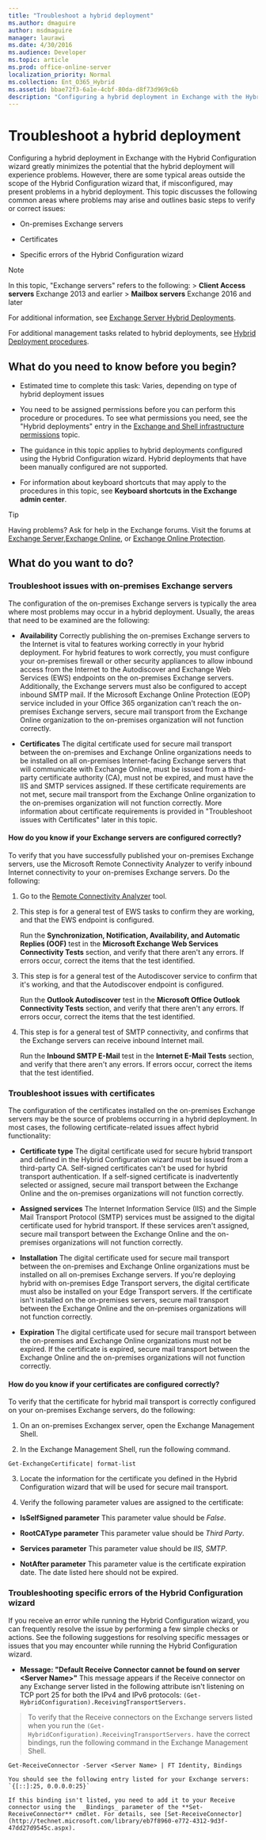 ```yaml
---
title: "Troubleshoot a hybrid deployment"
ms.author: dmaguire
author: msdmaguire
manager: laurawi
ms.date: 4/30/2016
ms.audience: Developer
ms.topic: article
ms.prod: office-online-server
localization_priority: Normal
ms.collection: Ent_O365_Hybrid
ms.assetid: bbae72f3-6a1e-4cbf-80da-d8f73d969c6b
description: "Configuring a hybrid deployment in Exchange with the Hybrid Configuration wizard greatly minimizes the potential that the hybrid deployment will experience problems. However, there are some typical areas outside the scope of the Hybrid Configuration wizard that, if misconfigured, may present problems in a hybrid deployment. This topic discusses the following common areas where problems may arise and outlines basic steps to verify or correct issues:"
---
```


# Troubleshoot a hybrid deployment

Configuring a hybrid deployment in Exchange with the Hybrid Configuration wizard greatly minimizes the potential that the hybrid deployment will experience problems. However, there are some typical areas outside the scope of the Hybrid Configuration wizard that, if misconfigured, may present problems in a hybrid deployment. This topic discusses the following common areas where problems may arise and outlines basic steps to verify or correct issues:
  
- On-premises Exchange servers
    
- Certificates
    
- Specific errors of the Hybrid Configuration wizard
    
> [!NOTE]
>  In this topic, "Exchange servers" refers to the following: > **Client Access servers** Exchange 2013 and earlier > **Mailbox servers** Exchange 2016 and later 
  
For additional information, see [Exchange Server Hybrid Deployments](../exchange-hybrid.md).
  
For additional management tasks related to hybrid deployments, see [Hybrid Deployment procedures](hybrid-deployment.md).
  
## What do you need to know before you begin?

- Estimated time to complete this task: Varies, depending on type of hybrid deployment issues
    
- You need to be assigned permissions before you can perform this procedure or procedures. To see what permissions you need, see the "Hybrid deployments" entry in the [Exchange and Shell infrastructure permissions](http://technet.microsoft.com/library/3646a4e8-36b2-41fb-89a4-79b0963fcb11.aspx) topic. 
    
- The guidance in this topic applies to hybrid deployments configured using the Hybrid Configuration wizard. Hybrid deployments that have been manually configured are not supported.
    
- For information about keyboard shortcuts that may apply to the procedures in this topic, see **Keyboard shortcuts in the Exchange admin center**.
    
> [!TIP]
> Having problems? Ask for help in the Exchange forums. Visit the forums at [Exchange Server](https://go.microsoft.com/fwlink/p/?linkId=60612),[Exchange Online](https://go.microsoft.com/fwlink/p/?linkId=267542), or [Exchange Online Protection](https://go.microsoft.com/fwlink/p/?linkId=285351). 
  
## What do you want to do?

### Troubleshoot issues with on-premises Exchange servers

The configuration of the on-premises Exchange servers is typically the area where most problems may occur in a hybrid deployment. Usually, the areas that need to be examined are the following:
  
- **Availability** Correctly publishing the on-premises Exchange servers to the Internet is vital to features working correctly in your hybrid deployment. For hybrid features to work correctly, you must configure your on-premises firewall or other security appliances to allow inbound access from the Internet to the Autodiscover and Exchange Web Services (EWS) endpoints on the on-premises Exchange servers. Additionally, the Exchange servers must also be configured to accept inbound SMTP mail. If the Microsoft Exchange Online Protection (EOP) service included in your Office 365 organization can't reach the on-premises Exchange servers, secure mail transport from the Exchange Online organization to the on-premises organization will not function correctly. 
    
- **Certificates** The digital certificate used for secure mail transport between the on-premises and Exchange Online organizations needs to be installed on all on-premises Internet-facing Exchange servers that will communicate with Exchange Online, must be issued from a third-party certificate authority (CA), must not be expired, and must have the IIS and SMTP services assigned. If these certificate requirements are not met, secure mail transport from the Exchange Online organization to the on-premises organization will not function correctly. More information about certificate requirements is provided in "Troubleshoot issues with Certificates" later in this topic. 
    
#### How do you know if your Exchange servers are configured correctly?

To verify that you have successfully published your on-premises Exchange servers, use the Microsoft Remote Connectivity Analyzer to verify inbound Internet connectivity to your on-premises Exchange servers. Do the following:
  
1. Go to the [Remote Connectivity Analyzer](https://www.testexchangeconnectivity.com/) tool. 
    
2. This step is for a general test of EWS tasks to confirm they are working, and that the EWS endpoint is configured. 
    
    Run the **Synchronization, Notification, Availability, and Automatic Replies (OOF)** test in the **Microsoft Exchange Web Services Connectivity Tests** section, and verify that there aren't any errors. If errors occur, correct the items that the test identified. 
    
3. This step is for a general test of the Autodiscover service to confirm that it's working, and that the Autodiscover endpoint is configured. 
    
    Run the **Outlook Autodiscover** test in the **Microsoft Office Outlook Connectivity Tests** section, and verify that there aren't any errors. If errors occur, correct the items that the test identified. 
    
4. This step is for a general test of SMTP connectivity, and confirms that the Exchange servers can receive inbound Internet mail. 
    
    Run the **Inbound SMTP E-Mail** test in the **Internet E-Mail Tests** section, and verify that there aren't any errors. If errors occur, correct the items that the test identified. 
    
### Troubleshoot issues with certificates

The configuration of the certificates installed on the on-premises Exchange servers may be the source of problems occurring in a hybrid deployment. In most cases, the following certificate-related issues affect hybrid functionality:
  
- **Certificate type** The digital certificate used for secure hybrid transport and defined in the Hybrid Configuration wizard must be issued from a third-party CA. Self-signed certificates can't be used for hybrid transport authentication. If a self-signed certificate is inadvertently selected or assigned, secure mail transport between the Exchange Online and the on-premises organizations will not function correctly. 
    
- **Assigned services** The Internet Information Service (IIS) and the Simple Mail Transport Protocol (SMTP) services must be assigned to the digital certificate used for hybrid transport. If these services aren't assigned, secure mail transport between the Exchange Online and the on-premises organizations will not function correctly. 
    
- **Installation** The digital certificate used for secure mail transport between the on-premises and Exchange Online organizations must be installed on all on-premises Exchange servers. If you're deploying hybrid with on-premises Edge Transport servers, the digital certificate must also be installed on your Edge Transport servers. If the certificate isn't installed on the on-premises servers, secure mail transport between the Exchange Online and the on-premises organizations will not function correctly. 
    
- **Expiration** The digital certificate used for secure mail transport between the on-premises and Exchange Online organizations must not be expired. If the certificate is expired, secure mail transport between the Exchange Online and the on-premises organizations will not function correctly. 
    
#### How do you know if your certificates are configured correctly?

To verify that the certificate for hybrid mail transport is correctly configured on your on-premises Exchange servers, do the following:
  
1. On an on-premises Exchangex server, open the Exchange Management Shell.
    
2. In the Exchange Management Shell, run the following command.
    
  ```
  Get-ExchangeCertificate| format-list
  ```

3. Locate the information for the certificate you defined in the Hybrid Configuration wizard that will be used for secure mail transport.
    
4. Verify the following parameter values are assigned to the certificate:
    
  - **IsSelfSigned parameter** This parameter value should be  _False_.
    
  - **RootCAType parameter** This parameter value should be  _Third Party_.
    
  - **Services parameter** This parameter value should be  _IIS, SMTP_.
    
  - **NotAfter parameter** This parameter value is the certificate expiration date. The date listed here should not be expired. 
    
### Troubleshooting specific errors of the Hybrid Configuration wizard

If you receive an error while running the Hybrid Configuration wizard, you can frequently resolve the issue by performing a few simple checks or actions. See the following suggestions for resolving specific messages or issues that you may encounter while running the Hybrid Configuration wizard.
  
- **Message: "Default Receive Connector cannot be found on server \<Server Name\>"** This message appears if the Receive connector on any Exchange server listed in the following attribute isn't listening on TCP port 25 for both the IPv4 and IPv6 protocols:  `(Get-HybridConfiguration).ReceivingTransportServers.`
    
> To verify that the Receive connectors on the Exchange servers listed when you run the  `(Get-HybridConfiguration).ReceivingTransportServers.` have the correct bindings, run the following command in the Exchange Management Shell. 
    
  ```
  Get-ReceiveConnector -Server <Server Name> | FT Identity, Bindings
  
  ```

    You should see the following entry listed for your Exchange servers:  `{[::]:25, 0.0.0.0:25}`
    
    If this binding isn't listed, you need to add it to your Receive connector using the  _Bindings_ parameter of the **Set-ReceiveConnector** cmdlet. For details, see [Set-ReceiveConnector](http://technet.microsoft.com/library/eb7f8960-e772-4312-9d3f-47dd27d9545c.aspx).
    

